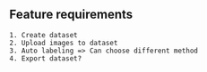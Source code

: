 

## Feature requirements
    1. Create dataset
	2. Upload images to dataset
	3. Auto labeling => Can choose different method
	4. Export dataset?